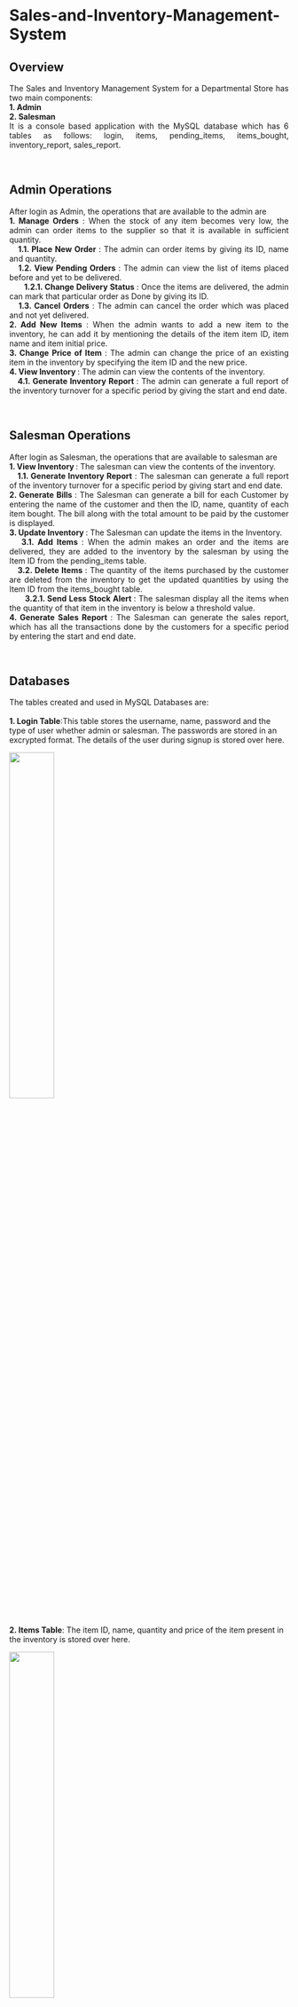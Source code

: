 # Sales-and-Inventory-Management-System
## Overview 
<p align = "justify">
The Sales and Inventory Management System for a Departmental Store has two main components:<br/>
<b> 1. Admin</b> <br/>
<b> 2. Salesman</b> <br/>
It is a console based application with the MySQL database which has 6 tables as follows:
login, items, pending_items, items_bought, inventory_report, sales_report.<br/></p>
<br/>

## Admin Operations
<p align = "justify">
After login as Admin, the operations that are available to the admin are<br/>
<b>1. Manage Orders</b> : When the stock of any item becomes very low, the admin can order items to
the supplier so that it is available in sufficient quantity.<br/>
&nbsp;&nbsp;&nbsp;<b>1.1. Place New Order </b>: The admin can order items by giving its ID, name and quantity.<br/>
&nbsp;&nbsp;&nbsp;<b>1.2. View Pending Orders </b>: The admin can view the list of items placed before and yet to be
delivered.<br/>
&nbsp;&nbsp;&nbsp;&nbsp;&nbsp;&nbsp;<b>1.2.1. Change Delivery Status </b>: Once the items are delivered, the admin can mark that
particular order as Done by giving its ID.<br/>
&nbsp;&nbsp;&nbsp;<b>1.3. Cancel Orders</b> : The admin can cancel the order which was placed and not yet delivered.<br/>
<b>2. Add New Items </b></b>: When the admin wants to add a new item to the inventory, he can add it
by mentioning the details of the item item ID, item name and item initial price.<br/>
<b>3. Change Price of Item </b>: The admin can change the price of an existing item in the inventory
by specifying the item ID and the new price.<br/>
<b>4. View Inventory </b>: The admin can view the contents of the inventory.<br/>
&nbsp;&nbsp;&nbsp;<b>4.1. Generate Inventory Report </b>: The admin can generate a full report of the inventory
turnover for a specific period by giving the start and end date.<br/></p>
<br/>

## Salesman Operations
<p align = "justify">
After login as Salesman, the operations that are available to salesman are<br/>
<b>1. View Inventory </b>: The salesman can view the contents of the inventory.<br/>
&nbsp;&nbsp;&nbsp;<b>1.1. Generate Inventory Report</b> : The salesman can generate a full report of the
inventory turnover for a specific period by giving start and end date.<br/>
<b>2. Generate Bills </b>: The Salesman can generate a bill for each Customer by entering the name
of the customer and then the ID, name, quantity of each item bought. The bill along with the
total amount to be paid by the customer is displayed.<br/>
<b>3. Update Inventory </b>: The Salesman can update the items in the Inventory.<br/>
&nbsp;&nbsp;&nbsp;<b>3.1. Add Items </b>: When the admin makes an order and the items are delivered, they
are added to the inventory by the salesman by using the Item ID from the
pending_items table.<br/>
&nbsp;&nbsp;&nbsp;<b>3.2. Delete Items </b>: The quantity of the items purchased by the customer are deleted
from the inventory to get the updated quantities by using the Item ID from the
items_bought table.<br/>
&nbsp;&nbsp;&nbsp;&nbsp;&nbsp;&nbsp;<b>3.2.1. Send Less Stock Alert </b>: The salesman display all the items when the
quantity of that item in the inventory is below a threshold value.<br/>
<b>4. Generate Sales Report </b>: The Salesman can generate the sales report, which has all the
transactions done by the customers for a specific period by entering the start and end date.<br/></p>
<br/>

## Databases
The tables created and used in MySQL Databases are:<br/><br/>
<b>1. Login Table</b>:This table stores the username, name, password and the type of user whether admin or salesman. The passwords are stored in an excrypted format. The details of the user during signup is stored over here.<br/>
<p float = "center">
<img src = "https://user-images.githubusercontent.com/43794593/154765442-1a5f00dd-ca62-4879-aa2f-900fc2026481.png" width = 40% height = 40%></p>

<b>2. Items Table</b>: The item ID, name, quantity and price of the item present in the inventory is stored over here.<br/>
<p float = "center">
<img src = "https://user-images.githubusercontent.com/43794593/154765591-8b5d1fd8-5299-4bf2-b716-5409717d49c3.png" width = 40% height = 40%></p>
  
<b>3. Pending Items Table</b>:The orders of the list of items placed before and yet to be delivered are stored here.<br/>
<p float = "center">
<img src = "https://user-images.githubusercontent.com/43794593/154765600-a066f292-1c19-4026-b52b-8a4f15bb0ea4.png" width = 40% height = 40%></p>
  
<b>4. Inventory Report Table</b>:The transactions of the items(addition of a new item, adding items in stock and selling of items) that have taken place in the store is stored here to generate the inventory report. <br/>
<p float = "center">
<img src = "https://user-images.githubusercontent.com/43794593/154765617-2354f6f5-a88a-4e16-815e-37224ebb2fe1.png" width = 40% height = 40%></p>
  
<b>5.Items Bought Table</b>: The details of the items bought by the customer are stored over here which is later used to generate the bill.<br/>
<p float = "center">
<img src = "https://user-images.githubusercontent.com/43794593/154765647-e9757f83-c12d-4bc2-b663-f26bcf91f87f.png" width = 40% height = 40%></p>
  
<b>6. Sales Report Table</b>:Sales which is the total amount of the items bought by each customer are stored here. <br/>
<p float = "center">
<img src = "https://user-images.githubusercontent.com/43794593/154765676-e9dbd206-b9b4-4adb-8916-c953d7ea5d4f.png" width = 40% height = 40%></p>

